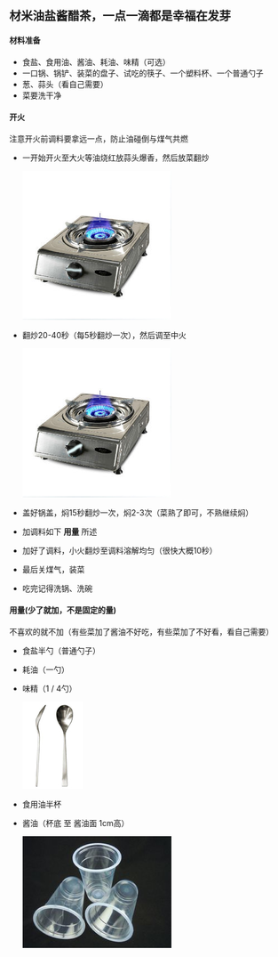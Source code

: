 ## 材米油盐酱醋茶，一点一滴都是幸福在发芽

#### 材料准备

- 食盐、食用油、酱油、耗油、味精（可选）
- 一口锅、锅铲、装菜的盘子、试吃的筷子、一个塑料杯、一个普通勺子
- 葱、蒜头（看自己需要）
- 菜要洗干净

#### 开火

注意开火前调料要拿远一点，防止油碰倒与煤气共燃

- 一开始开火至大火等油烧红放蒜头爆香，然后放菜翻炒

   ![](./img/126.jpg)

- 翻炒20-40秒（每5秒翻炒一次），然后调至中火

  ![](./img/127.jpg)

- 盖好锅盖，焖15秒翻炒一次，焖2-3次（菜熟了即可，不熟继续焖）
- 加调料如下 **用量** 所述
- 加好了调料，小火翻炒至调料溶解均匀（很快大概10秒）
- 最后关煤气，装菜
- 吃完记得洗锅、洗碗

#### 用量(少了就加，不是固定的量)

不喜欢的就不加（有些菜加了酱油不好吃，有些菜加了不好看，看自己需要）

- 食盐半勺（普通勺子）

- 耗油（一勺）

- 味精（1 / 4勺）

  ![](./img/122.jpg)

- 食用油半杯

- 酱油（杯底 至 酱油面 1cm高）

  ![](./img/124.jpg)

  

